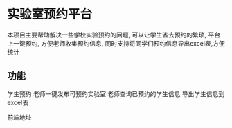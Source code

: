 # 实验室预约平台
本项目主要帮助解决一些学校实验预约的问题, 可以让学生省去预约的繁琐, 平台上一键预约, 方便老师收集预约信息, 同时支持将同学们预约信息导出excel表,方便统计

## 功能
学生预约
老师一键发布可预约实验室
老师查询已预约的学生信息
导出学生信息到excel表

前端地址<a href="[https://space.bilibili.com/492340005?spm_id_from=333.999.0.0](https://github.com/Ambition6666/laboratory_pre)">
